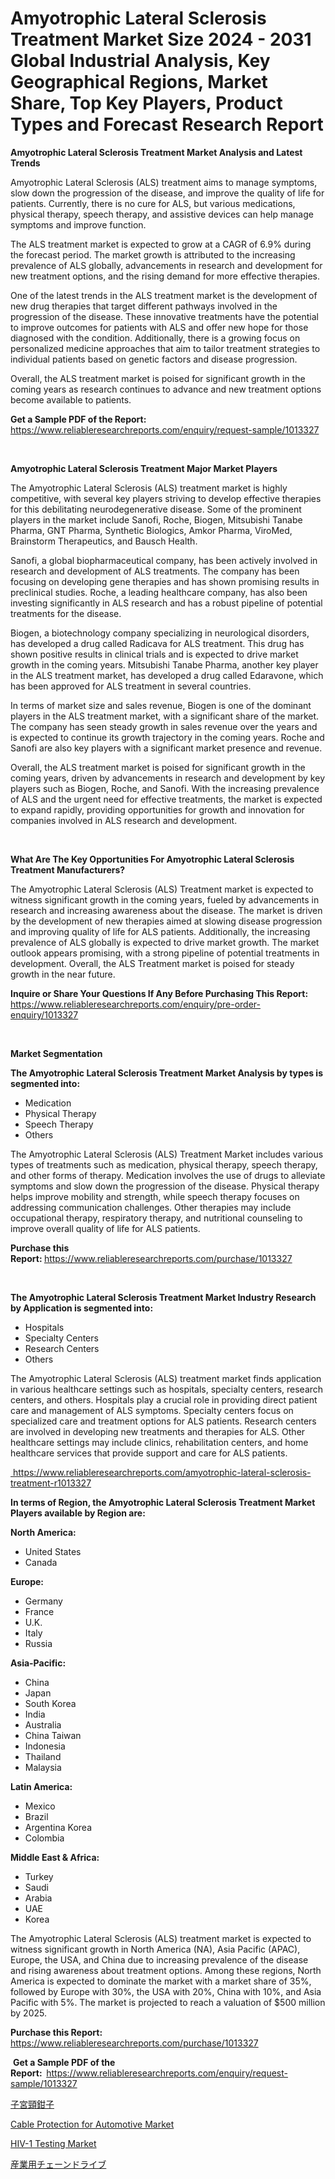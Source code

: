 <p><h1>Amyotrophic Lateral Sclerosis Treatment Market Size 2024 - 2031 Global Industrial Analysis, Key Geographical Regions, Market Share, Top Key Players, Product Types and Forecast Research Report</h1></p><p><strong>Amyotrophic Lateral Sclerosis Treatment Market Analysis and Latest Trends</strong></p>
<p><p>Amyotrophic Lateral Sclerosis (ALS) treatment aims to manage symptoms, slow down the progression of the disease, and improve the quality of life for patients. Currently, there is no cure for ALS, but various medications, physical therapy, speech therapy, and assistive devices can help manage symptoms and improve function.</p><p>The ALS treatment market is expected to grow at a CAGR of 6.9% during the forecast period. The market growth is attributed to the increasing prevalence of ALS globally, advancements in research and development for new treatment options, and the rising demand for more effective therapies. </p><p>One of the latest trends in the ALS treatment market is the development of new drug therapies that target different pathways involved in the progression of the disease. These innovative treatments have the potential to improve outcomes for patients with ALS and offer new hope for those diagnosed with the condition. Additionally, there is a growing focus on personalized medicine approaches that aim to tailor treatment strategies to individual patients based on genetic factors and disease progression.</p><p>Overall, the ALS treatment market is poised for significant growth in the coming years as research continues to advance and new treatment options become available to patients.</p></p>
<p><strong>Get a Sample PDF of the Report:&nbsp;</strong> <a href="https://www.reliableresearchreports.com/enquiry/request-sample/1013327">https://www.reliableresearchreports.com/enquiry/request-sample/1013327</a></p>
<p>&nbsp;</p>
<p><strong>Amyotrophic Lateral Sclerosis Treatment Major Market Players</strong></p>
<p><p>The Amyotrophic Lateral Sclerosis (ALS) treatment market is highly competitive, with several key players striving to develop effective therapies for this debilitating neurodegenerative disease. Some of the prominent players in the market include Sanofi, Roche, Biogen, Mitsubishi Tanabe Pharma, GNT Pharma, Synthetic Biologics, Amkor Pharma, ViroMed, Brainstorm Therapeutics, and Bausch Health.</p><p>Sanofi, a global biopharmaceutical company, has been actively involved in research and development of ALS treatments. The company has been focusing on developing gene therapies and has shown promising results in preclinical studies. Roche, a leading healthcare company, has also been investing significantly in ALS research and has a robust pipeline of potential treatments for the disease.</p><p>Biogen, a biotechnology company specializing in neurological disorders, has developed a drug called Radicava for ALS treatment. This drug has shown positive results in clinical trials and is expected to drive market growth in the coming years. Mitsubishi Tanabe Pharma, another key player in the ALS treatment market, has developed a drug called Edaravone, which has been approved for ALS treatment in several countries.</p><p>In terms of market size and sales revenue, Biogen is one of the dominant players in the ALS treatment market, with a significant share of the market. The company has seen steady growth in sales revenue over the years and is expected to continue its growth trajectory in the coming years. Roche and Sanofi are also key players with a significant market presence and revenue.</p><p>Overall, the ALS treatment market is poised for significant growth in the coming years, driven by advancements in research and development by key players such as Biogen, Roche, and Sanofi. With the increasing prevalence of ALS and the urgent need for effective treatments, the market is expected to expand rapidly, providing opportunities for growth and innovation for companies involved in ALS research and development.</p></p>
<p>&nbsp;</p>
<p><strong>What Are The Key Opportunities For Amyotrophic Lateral Sclerosis Treatment Manufacturers?</strong></p>
<p><p>The Amyotrophic Lateral Sclerosis (ALS) Treatment market is expected to witness significant growth in the coming years, fueled by advancements in research and increasing awareness about the disease. The market is driven by the development of new therapies aimed at slowing disease progression and improving quality of life for ALS patients. Additionally, the increasing prevalence of ALS globally is expected to drive market growth. The market outlook appears promising, with a strong pipeline of potential treatments in development. Overall, the ALS Treatment market is poised for steady growth in the near future.</p></p>
<p><strong>Inquire or Share Your Questions If Any Before Purchasing This Report:</strong> <a href="https://www.reliableresearchreports.com/enquiry/pre-order-enquiry/1013327">https://www.reliableresearchreports.com/enquiry/pre-order-enquiry/1013327</a></p>
<p>&nbsp;</p>
<p><strong>Market Segmentation</strong></p>
<p><strong>The Amyotrophic Lateral Sclerosis Treatment Market Analysis by types is segmented into:</strong></p>
<p><ul><li>Medication</li><li>Physical Therapy</li><li>Speech Therapy</li><li>Others</li></ul></p>
<p><p>The Amyotrophic Lateral Sclerosis (ALS) Treatment Market includes various types of treatments such as medication, physical therapy, speech therapy, and other forms of therapy. Medication involves the use of drugs to alleviate symptoms and slow down the progression of the disease. Physical therapy helps improve mobility and strength, while speech therapy focuses on addressing communication challenges. Other therapies may include occupational therapy, respiratory therapy, and nutritional counseling to improve overall quality of life for ALS patients.</p></p>
<p><strong>Purchase this Report:&nbsp;</strong><a href="https://www.reliableresearchreports.com/purchase/1013327">https://www.reliableresearchreports.com/purchase/1013327</a></p>
<p>&nbsp;</p>
<p><strong>The Amyotrophic Lateral Sclerosis Treatment Market Industry Research by Application is segmented into:</strong></p>
<p><ul><li>Hospitals</li><li>Specialty Centers</li><li>Research Centers</li><li>Others</li></ul></p>
<p><p>The Amyotrophic Lateral Sclerosis (ALS) treatment market finds application in various healthcare settings such as hospitals, specialty centers, research centers, and others. Hospitals play a crucial role in providing direct patient care and management of ALS symptoms. Specialty centers focus on specialized care and treatment options for ALS patients. Research centers are involved in developing new treatments and therapies for ALS. Other healthcare settings may include clinics, rehabilitation centers, and home healthcare services that provide support and care for ALS patients.</p></p>
<p><a href="https://www.reliableresearchreports.com/amyotrophic-lateral-sclerosis-treatment-r1013327">&nbsp;https://www.reliableresearchreports.com/amyotrophic-lateral-sclerosis-treatment-r1013327</a></p>
<p><strong>In terms of Region, the Amyotrophic Lateral Sclerosis Treatment Market Players available by Region are:</strong></p>
<p>
    <p> <strong> North America: </strong>
        <ul>
            <li>United States</li>
            <li>Canada</li>
        </ul>
        </p> 
    <p> <strong> Europe: </strong>
        <ul>
            <li>Germany</li>
            <li>France</li>
            <li>U.K.</li>
            <li>Italy</li>
            <li>Russia</li>
        </ul>
        </p> 
    <p> <strong> Asia-Pacific: </strong>
        <ul>
            <li>China</li>
            <li>Japan</li>
            <li>South Korea</li>
            <li>India</li>
            <li>Australia</li>
            <li>China Taiwan</li>
            <li>Indonesia</li>
            <li>Thailand</li>
            <li>Malaysia</li>
        </ul>
        </p> 
    <p> <strong> Latin America: </strong>
        <ul>
            <li>Mexico</li>
            <li>Brazil</li>
            <li>Argentina Korea</li>
            <li>Colombia</li>
        </ul>
        </p> 
    <p> <strong> Middle East & Africa: </strong>
        <ul>
            <li>Turkey</li>
            <li>Saudi</li>
            <li>Arabia</li>
            <li>UAE</li>
            <li>Korea</li>
        </ul>
    </p>
    </p>
<p><p>The Amyotrophic Lateral Sclerosis (ALS) treatment market is expected to witness significant growth in North America (NA), Asia Pacific (APAC), Europe, the USA, and China due to increasing prevalence of the disease and rising awareness about treatment options. Among these regions, North America is expected to dominate the market with a market share of 35%, followed by Europe with 30%, the USA with 20%, China with 10%, and Asia Pacific with 5%. The market is projected to reach a valuation of $500 million by 2025.</p></p>
<p><strong>Purchase this Report: </strong><a href="https://www.reliableresearchreports.com/purchase/1013327">https://www.reliableresearchreports.com/purchase/1013327</a></p>
<p>&nbsp;<strong>Get a Sample PDF of the Report:&nbsp;&nbsp;</strong><a href="https://www.reliableresearchreports.com/enquiry/request-sample/1013327">https://www.reliableresearchreports.com/enquiry/request-sample/1013327</a></p>
<p><strong></strong></p>
<p><p><a href="https://medium.com/@austinjames1907/%E9%A0%9A%E9%83%A8%E9%89%97%E5%AD%90%E3%81%AE%E5%B8%82%E5%A0%B4%E3%82%B7%E3%82%A7%E3%82%A2%E3%81%AE%E9%80%B2%E5%8C%96%E3%81%A8%E5%B8%82%E5%A0%B4%E6%88%90%E9%95%B7%E3%83%88%E3%83%AC%E3%83%B3%E3%83%89-2024%E5%B9%B4-2031%E5%B9%B4-2ca7d4bf5736">子宮頸鉗子</a></p><p><a href="https://www.linkedin.com/pulse/cable-protection-automotive-market-competitive-analysis-trends-ds1ye">Cable Protection for Automotive Market</a></p><p><a href="https://www.linkedin.com/pulse/hiv-1-testing-market-analysis-its-cagr-segmentation-global-hagle">HIV-1 Testing Market</a></p><p><a href="https://medium.com/@addiehirthe05/%E7%94%A3%E6%A5%AD%E7%94%A8%E3%83%81%E3%82%A7%E3%83%BC%E3%83%B3%E3%83%89%E3%83%A9%E3%82%A4%E3%83%96%E5%B8%82%E5%A0%B4-%E5%B8%82%E5%A0%B4%E3%81%AEcagr-%E5%B8%82%E5%A0%B4%E5%8B%95%E5%90%91-%E6%88%90%E9%95%B7%E6%88%A6%E7%95%A5%E3%81%AB%E9%96%A2%E3%81%99%E3%82%8B%E6%B4%9E%E5%AF%9F-b9a0df9a6352">産業用チェーンドライブ</a></p></p>